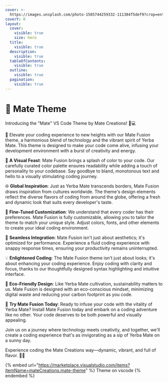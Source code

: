 ```yaml
---
cover: >-
  https://images.unsplash.com/photo-1585744259332-111384f5def9?crop=entropy&cs=srgb&fm=jpg&ixid=M3wxOTcwMjR8MHwxfHNlYXJjaHwyfHxNYXRlfGVufDB8fHx8MTY5NjMwMzgwMHww&ixlib=rb-4.0.3&q=85
coverY: 0
layout:
  cover:
    visible: true
    size: hero
  title:
    visible: true
  description:
    visible: true
  tableOfContents:
    visible: true
  outline:
    visible: true
  pagination:
    visible: true
---
```


# 🧉 Mate Theme

Introducing the "Mate" VS Code Theme by Mate Creations! 🌿💻

🚀 Elevate your coding experience to new heights with our Mate Fusion theme, a harmonious blend of technology and the vibrant spirit of Yerba Mate. This theme is designed to make your code come alive, infusing your development environment with a burst of creativity and energy.

🌈 **A Visual Feast**: Mate Fusion brings a splash of color to your code. Our carefully curated color palette ensures readability while adding a touch of personality to your codebase. Say goodbye to bland, monotonous text and hello to a visually stimulating coding journey.

🌐 **Global Inspiration**: Just as Yerba Mate transcends borders, Mate Fusion draws inspiration from cultures worldwide. The theme's design elements reflect the diverse flavors of coding from around the globe, offering a fresh and dynamic look that suits every developer's taste.

🔧 **Fine-Tuned Customization**: We understand that every coder has their preferences. Mate Fusion is fully customizable, allowing you to tailor the theme to match your unique style. Adjust colors, fonts, and other elements to create your ideal coding environment.

🚀 **Seamless Integration**: Mate Fusion isn't just about aesthetics; it's optimized for performance. Experience a fluid coding experience with snappy response times, ensuring your productivity remains uninterrupted.

💡 **Enlightened Coding**: The Mate Fusion theme isn't just about looks; it's about enhancing your coding experience. Enjoy coding with clarity and focus, thanks to our thoughtfully designed syntax highlighting and intuitive interface.

🌱 **Eco-Friendly Design**: Like Yerba Mate cultivation, sustainability matters to us. Mate Fusion is designed with an eco-conscious mindset, minimizing digital waste and reducing your carbon footprint as you code.

🍃 **Try Mate Fusion Today**: Ready to infuse your code with the vitality of Yerba Mate? Install Mate Fusion today and embark on a coding adventure like no other. Your code deserves to be both powerful and visually appealing.

Join us on a journey where technology meets creativity, and together, we'll create a coding experience that's as invigorating as a sip of Yerba Mate on a sunny day.

Experience coding the Mate Creations way—dynamic, vibrant, and full of flavor. 🚀🍵

{% embed url="https://marketplace.visualstudio.com/items?itemName=mateCreations.mate-theme" %}
Theme on vscode
{% endembed %}
